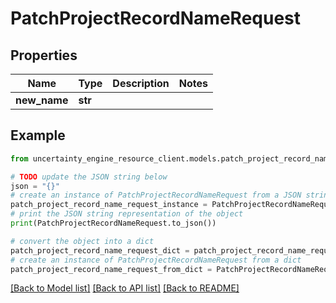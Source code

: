 # PatchProjectRecordNameRequest


## Properties

Name | Type | Description | Notes
------------ | ------------- | ------------- | -------------
**new_name** | **str** |  | 

## Example

```python
from uncertainty_engine_resource_client.models.patch_project_record_name_request import PatchProjectRecordNameRequest

# TODO update the JSON string below
json = "{}"
# create an instance of PatchProjectRecordNameRequest from a JSON string
patch_project_record_name_request_instance = PatchProjectRecordNameRequest.from_json(json)
# print the JSON string representation of the object
print(PatchProjectRecordNameRequest.to_json())

# convert the object into a dict
patch_project_record_name_request_dict = patch_project_record_name_request_instance.to_dict()
# create an instance of PatchProjectRecordNameRequest from a dict
patch_project_record_name_request_from_dict = PatchProjectRecordNameRequest.from_dict(patch_project_record_name_request_dict)
```
[[Back to Model list]](../README.md#documentation-for-models) [[Back to API list]](../README.md#documentation-for-api-endpoints) [[Back to README]](../README.md)


